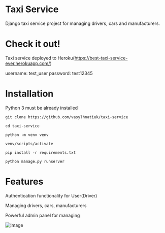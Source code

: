 # Taxi Service

Django taxi service project for managing drivers, cars and manufacturers.

# Check it out!
Taxi service deployed to Heroku(https://best-taxi-service-ever.herokuapp.com/)

username: test_user password: test12345

# Installation
Python 3 must be already installed
```shell
git clone https://github.com/vasylhnatiuk/taxi-service

cd taxi-service

python -m venv venv

venv/scripts/activate

pip install -r requirements.txt

python manage.py runserver 
```
# Features
Authentication functionality for User(Driver)

Managing drivers, cars, manufacturers

Powerful admin panel for managing

![image](https://user-images.githubusercontent.com/104974881/178042040-95a84d7d-a2c1-44f8-93ab-98951ffdc357.png)

